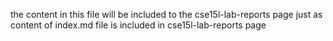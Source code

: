 the content in this file will be included to the cse15l-lab-reports page just as content of index.md file is included in cse15l-lab-reports page
